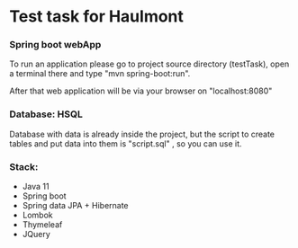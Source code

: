 # Test task for Haulmont

### Spring boot webApp
To run an application please go to project
source directory (testTask), open a terminal there and type
"mvn spring-boot:run".

After that web application will be via your browser 
on "localhost:8080"


### Database: HSQL
Database with data is already inside the project, but 
the script to create tables and put data into them is "script.sql"
, so you can use it.

### Stack:
* Java 11
* Spring boot 
* Spring data JPA + Hibernate
* Lombok
* Thymeleaf
* JQuery
